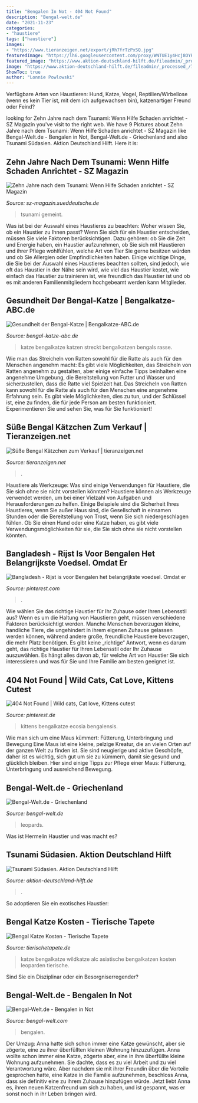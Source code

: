 ```yaml
---
title: "Bengalen In Not - 404 Not Found"
description: "Bengal-welt.de"
date: "2021-11-23"
categories:
- "haustiere"
tags: ["haustiere"]
images:
- "https://www.tieranzeigen.net/export/jRh7frTzPxSQ.jpg"
featuredImage: "https://lh6.googleusercontent.com/proxy/WNTUE1y4Hcj8OYR3T8zWzPhOEcv_BeumkeeSpIi9B9egQ1lZOJ6rXhd9hSPEBbCz-31aQZmOU2mkajneAATyU-5BqLN73_VQPnkvBkoo4BoYgO9ZhQ=s0-d"
featured_image: "https://www.aktion-deutschland-hilft.de/fileadmin/_processed_/7/8/csm_hilfseinsatz-tsunami-suedasien_694a488206.jpg"
image: "https://www.aktion-deutschland-hilft.de/fileadmin/_processed_/7/8/csm_hilfseinsatz-tsunami-suedasien_694a488206.jpg"
ShowToc: true
author: "Lonnie Powlowski"
---
```



Verfügbare Arten von Haustieren: Hund, Katze, Vogel, Reptilien/Wirbellose (wenn es kein Tier ist, mit dem ich aufgewachsen bin), katzenartiger Freund oder Feind?

	

		
looking for Zehn Jahre nach dem Tsunami: Wenn Hilfe Schaden anrichtet - SZ Magazin you've visit to the right web. We have 9 Pictures about Zehn Jahre nach dem Tsunami: Wenn Hilfe Schaden anrichtet - SZ Magazin like Bengal-Welt.de - Bengalen in Not, Bengal-Welt.de - Griechenland and also Tsunami Südasien. Aktion Deutschland Hilft. Here it is:
		
    
## Zehn Jahre Nach Dem Tsunami: Wenn Hilfe Schaden Anrichtet - SZ Magazin

<img loading=lazy src="https://szm-media.sueddeutsche.de/image/szm/660875b5118069d2f704f35954c9f4c4/1280/image.jpeg?h=4c9676ba7a84edbca39b191086729f91&amp;hv=1" onerror="this.onerror=null;this.src='https://tse2.mm.bing.net/th?id=OIP.6x74GgeshD8eWrU0szzMCgHaE9&amp;pid=15.1';" alt="Zehn Jahre nach dem Tsunami: Wenn Hilfe Schaden anrichtet - SZ Magazin">

_Source: sz-magazin.sueddeutsche.de_

>tsunami gemeint. 

	

Was ist bei der Auswahl eines Haustieres zu beachten: Woher wissen Sie, ob ein Haustier zu Ihnen passt?
Wenn Sie sich für ein Haustier entscheiden, müssen Sie viele Faktoren berücksichtigen. Dazu gehören: ob Sie die Zeit und Energie haben, ein Haustier aufzunehmen, ob Sie sich mit Haustieren und ihrer Pflege wohlfühlen, welche Art von Tier Sie gerne besitzen würden und ob Sie Allergien oder Empfindlichkeiten haben. Einige wichtige Dinge, die Sie bei der Auswahl eines Haustieres beachten sollten, sind jedoch, wie oft das Haustier in der Nähe sein wird, wie viel das Haustier kostet, wie einfach das Haustier zu trainieren ist, wie freundlich das Haustier ist und ob es mit anderen Familienmitgliedern hochgebeamt werden kann Mitglieder.

    
## Gesundheit Der Bengal-Katze | Bengalkatze-ABC.de

<img loading=lazy src="http://bengal-katze-abc.de/wp-content/uploads/2018/04/bengalkatze-streckt-sich-c-lexx-www-bigstock-com-bigstock-bengal-cat-88703429-e1528791185599.jpg" onerror="this.onerror=null;this.src='https://tse4.mm.bing.net/th?id=OIP.xezgY4VXvV2GNqRbsDriEQHaDf&amp;pid=15.1';" alt="Gesundheit der Bengal-Katze | Bengalkatze-ABC.de">

_Source: bengal-katze-abc.de_

>katze bengalkatze katzen streckt bengalkatzen bengals rasse. 

	

Wie man das Streicheln von Ratten sowohl für die Ratte als auch für den Menschen angenehm macht: Es gibt viele Möglichkeiten, das Streicheln von Ratten angenehm zu gestalten, aber einige einfache Tipps beinhalten eine angenehme Umgebung, die Bereitstellung von Futter und Wasser und sicherzustellen, dass die Ratte viel Spielzeit hat.
Das Streicheln von Ratten kann sowohl für die Ratte als auch für den Menschen eine angenehme Erfahrung sein. Es gibt viele Möglichkeiten, dies zu tun, und der Schlüssel ist, eine zu finden, die für jede Person am besten funktioniert. Experimentieren Sie und sehen Sie, was für Sie funktioniert!

    
## Süße Bengal Kätzchen Zum Verkauf | Tieranzeigen.net

<img loading=lazy src="https://www.tieranzeigen.net/export/jRh7frTzPxSQ.jpg" onerror="this.onerror=null;this.src='https://tse2.mm.bing.net/th?id=OIP.7gHnfzDSrnznUg5RDwDCDgHaFS&amp;pid=15.1';" alt="Süße Bengal Kätzchen zum Verkauf | tieranzeigen.net">

_Source: tieranzeigen.net_

>. 

	

Haustiere als Werkzeuge: Was sind einige Verwendungen für Haustiere, die Sie sich ohne sie nicht vorstellen könnten?
Haustiere können als Werkzeuge verwendet werden, um bei einer Vielzahl von Aufgaben und Herausforderungen zu helfen. Einige Beispiele sind die Sicherheit Ihres Haustieres, wenn Sie außer Haus sind, die Gesellschaft in einsamen Stunden oder die Bereitstellung von Trost, wenn Sie sich niedergeschlagen fühlen. Ob Sie einen Hund oder eine Katze haben, es gibt viele Verwendungsmöglichkeiten für sie, die Sie sich ohne sie nicht vorstellen könnten.

    
## Bangladesh - Rijst Is Voor Bengalen Het Belangrijkste Voedsel. Omdat Er

<img loading=lazy src="https://i.pinimg.com/originals/8e/ac/78/8eac78659675cd6656a44814e01c99f5.jpg" onerror="this.onerror=null;this.src='https://tse1.mm.bing.net/th?id=OIP.NLRrHfXX4nnJao3VFOkj8wHaE8&amp;pid=15.1';" alt="Bangladesh - Rijst is voor Bengalen het belangrijkste voedsel. Omdat er">

_Source: pinterest.com_

>. 

	

Wie wählen Sie das richtige Haustier für Ihr Zuhause oder Ihren Lebensstil aus?
Wenn es um die Haltung von Haustieren geht, müssen verschiedene Faktoren berücksichtigt werden. Manche Menschen bevorzugen kleine, handliche Tiere, die ungehindert in ihrem eigenen Zuhause gelassen werden können, während andere große, freundliche Haustiere bevorzugen, die mehr Platz benötigen. Es gibt keine „richtige“ Antwort, wenn es darum geht, das richtige Haustier für Ihren Lebensstil oder Ihr Zuhause auszuwählen. Es hängt alles davon ab, für welche Art von Haustier Sie sich interessieren und was für Sie und Ihre Familie am besten geeignet ist.

    
## 404 Not Found | Wild Cats, Cat Love, Kittens Cutest

<img loading=lazy src="https://i.pinimg.com/originals/ec/0a/85/ec0a852853a0853eaeccf18966c8e722.jpg" onerror="this.onerror=null;this.src='https://tse1.mm.bing.net/th?id=OIP.uLGEo9lwRsM3azrrXqQt0wHaLH&amp;pid=15.1';" alt="404 Not Found | Wild cats, Cat love, Kittens cutest">

_Source: pinterest.de_

>kittens bengalkatze ecosia bengalensis. 

	

Wie man sich um eine Maus kümmert: Fütterung, Unterbringung und Bewegung
Eine Maus ist eine kleine, pelzige Kreatur, die an vielen Orten auf der ganzen Welt zu finden ist. Sie sind neugierige und aktive Geschöpfe, daher ist es wichtig, sich gut um sie zu kümmern, damit sie gesund und glücklich bleiben. Hier sind einige Tipps zur Pflege einer Maus: Fütterung, Unterbringung und ausreichend Bewegung.

    
## Bengal-Welt.de - Griechenland

<img loading=lazy src="http://bengal-welt.de/.cm4all/uproc.php/0/Züchter/.40253680_526340207824896_4540268301502119936_n.jpg/scale?_=16599cd086b" onerror="this.onerror=null;this.src='https://tse2.mm.bing.net/th?id=OIP.hJ99R179fOOxOmTJNepyzgHaHa&amp;pid=15.1';" alt="Bengal-Welt.de - Griechenland">

_Source: bengal-welt.de_

>leopards. 

	

Was ist Hermelin Haustier und was macht es?

    
## Tsunami Südasien. Aktion Deutschland Hilft

<img loading=lazy src="https://www.aktion-deutschland-hilft.de/fileadmin/_processed_/7/8/csm_hilfseinsatz-tsunami-suedasien_694a488206.jpg" onerror="this.onerror=null;this.src='https://tse3.mm.bing.net/th?id=OIP.yz5Yi72n6WIQ0XQX2FF7GgHaCU&amp;pid=15.1';" alt="Tsunami Südasien. Aktion Deutschland Hilft">

_Source: aktion-deutschland-hilft.de_

>. 

	

So adoptieren Sie ein exotisches Haustier:

    
## Bengal Katze Kosten - Tierische Tapete

<img loading=lazy src="https://lh6.googleusercontent.com/proxy/WNTUE1y4Hcj8OYR3T8zWzPhOEcv_BeumkeeSpIi9B9egQ1lZOJ6rXhd9hSPEBbCz-31aQZmOU2mkajneAATyU-5BqLN73_VQPnkvBkoo4BoYgO9ZhQ=s0-d" onerror="this.onerror=null;this.src='https://tse3.mm.bing.net/th?id=OIP.AHMZS1U8x70o0k2-mYZxhwAAAA&amp;pid=15.1';" alt="Bengal Katze Kosten - Tierische Tapete">

_Source: tierischetapete.de_

>katze bengalkatze wildkatze alc asiatische bengalkatzen kosten leoparden tierische. 

	

Sind Sie ein Disziplinar oder ein Besorgniserregender?

    
## Bengal-Welt.de - Bengalen In Not

<img loading=lazy src="http://bengal-welt.com/.cm4all/iproc.php/14233110_1279581472076393_1981914449520635245_n.jpg/downsize_1280_0/14233110_1279581472076393_1981914449520635245_n.jpg" onerror="this.onerror=null;this.src='https://tse1.mm.bing.net/th?id=OIP.ecfNSqF3qMcoBV0_nkKdwwHaE8&amp;pid=15.1';" alt="Bengal-Welt.de - Bengalen in Not">

_Source: bengal-welt.com_

>bengalen. 

	

Der Umzug: Anna hatte sich schon immer eine Katze gewünscht, aber sie zögerte, eine zu ihrer überfüllten kleinen Wohnung hinzuzufügen.
Anna wollte schon immer eine Katze, zögerte aber, eine in ihre überfüllte kleine Wohnung aufzunehmen. Sie dachte, dass es zu viel Arbeit und zu viel Verantwortung wäre. Aber nachdem sie mit ihrer Freundin über die Vorteile gesprochen hatte, eine Katze in die Familie aufzunehmen, beschloss Anna, dass sie definitiv eine zu ihrem Zuhause hinzufügen würde. Jetzt liebt Anna es, ihren neuen Katzenfreund um sich zu haben, und ist gespannt, was er sonst noch in ihr Leben bringen wird.

